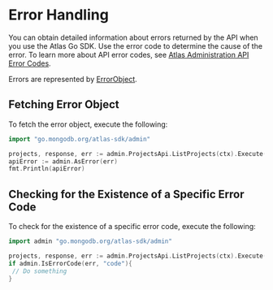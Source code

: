 
# Error Handling

You can obtain detailed information about errors returned by the API when you use the Atlas Go SDK. Use the error code to determine the cause of the error. To learn more about API error codes, see [Atlas Administration API Error Codes](https://www.mongodb.com/docs/atlas/reference/api-errors/).

Errors are represented by [ErrorObject](./admin/model_error.go).

## Fetching Error Object

To fetch the error object, execute the following:

```go
import "go.mongodb.org/atlas-sdk/admin"

projects, response, err := admin.ProjectsApi.ListProjects(ctx).Execute()
apiError := admin.AsError(err)
fmt.Println(apiError)
```

## Checking for the Existence of a Specific Error Code

To check for the existence of a specific error code, execute the following:

```go
import admin "go.mongodb.org/atlas-sdk/admin"

projects, response, err := admin.ProjectsApi.ListProjects(ctx).Execute()
if admin.IsErrorCode(err, "code"){
 // Do something
}
```

